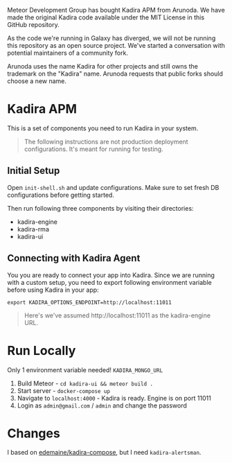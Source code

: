 Meteor Development Group has bought Kadira APM from Arunoda. We have made the original Kadira code available under the MIT License in this GitHub repository.

As the code we're running in Galaxy has diverged, we will not be running this repository as an open source project. We've started a conversation with potential maintainers of a community fork.

Arunoda uses the name Kadira for other projects and still owns the trademark on the "Kadira" name. Arunoda requests that public forks should choose a new name.

# Kadira APM

This is a set of components you need to run Kadira in your system.

> The following instructions are not production deployment configurations. It's meant for running for testing.

## Initial Setup

Open `init-shell.sh` and update configurations.
Make sure to set fresh DB configurations before getting started.

Then run following three components by visiting their directories:

* kadira-engine
* kadira-rma
* kadira-ui

## Connecting with Kadira Agent

You you are ready to connect your app into Kadira. Since we are running with a custom setup, you need to export following environment variable before using Kadira in your app:

```
export KADIRA_OPTIONS_ENDPOINT=http://localhost:11011
```

> Here's we've assumed http://localhost:11011 as the kadira-engine URL.


# Run Locally

Only 1 environment variable needed! `KADIRA_MONGO_URL`

1. Build Meteor - `cd kadira-ui && meteor build .`
2. Start server - `docker-compose up`
3. Navigate to `localhost:4000` - Kadira is ready. Engine is on port 11011
4. Login as `admin@gmail.com` / `admin` and change the password


# Changes

I based on [edemaine/kadira-compose](https://github.com/edemaine/kadira-compose), but I need `kadira-alertsman`.
